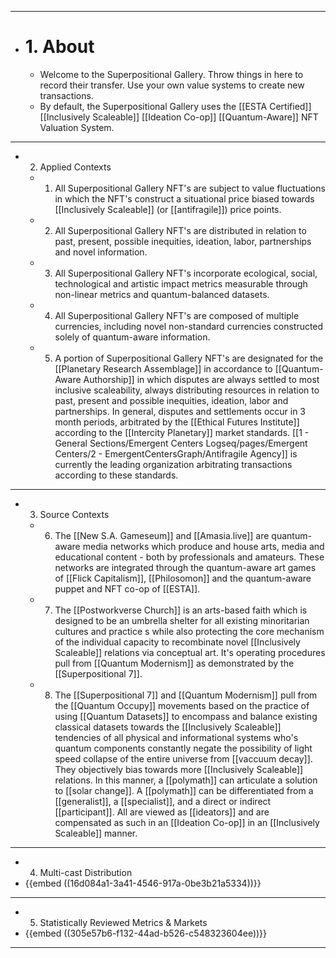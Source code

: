 - ---
- # 1. About
	- Welcome to the Superpositional Gallery. Throw things in here to record their transfer. Use your own value systems to create new transactions.
	- By default, the Superpositional Gallery uses the [[ESTA Certified]] [[Inclusively Scaleable]] [[Ideation Co-op]] [[Quantum-Aware]] NFT Valuation System.
- ---
- 2. Applied Contexts
	- 1. All Superpositional Gallery NFT's are subject to value fluctuations in which the NFT's construct a situational price biased towards [[Inclusively Scaleable]] (or [[antifragile]]) price points.
	- 2. All Superpositional Gallery NFT's are distributed in relation to past, present, possible inequities, ideation, labor, partnerships and novel information.
	- 3. All Superpositional Gallery NFT's incorporate ecological, social, technological and artistic impact metrics measurable through non-linear metrics and quantum-balanced datasets.
	- 4. All Superpositional Gallery NFT's are composed of multiple currencies, including novel non-standard currencies constructed solely of quantum-aware information.
	- 5. A portion of Superpositional Gallery NFT's are designated for the [[Planetary Research Assemblage]] in accordance to [[Quantum-Aware Authorship]] in which disputes are always settled to most inclusive scaleability, always distributing resources in relation to past, present and possible inequities, ideation, labor and partnerships. In general, disputes and settlements occur in 3 month periods, arbitrated by the [[Ethical Futures Institute]] according to the [[Intercity Planetary]] market standards. [[1 - General Sections/Emergent Centers Logseq/pages/Emergent Centers/2 - EmergentCentersGraph/Antifragile Agency]] is currently the leading organization arbitrating transactions according to these standards.
- ---
- 3. Source Contexts
	- 6. The [[New S.A. Gameseum]] and [[Amasia.live]] are quantum-aware media networks which produce and house arts, media and educational content - both by professionals and amateurs. These networks are integrated through the quantum-aware art games of [[Flick Capitalism]], [[Philosomon]] and the quantum-aware puppet and NFT co-op of [[ESTA]].
	- 7. The [[Postworkverse Church]] is an arts-based faith which is designed to be an umbrella shelter for all existing minoritarian cultures and practice s while also protecting the core mechanism of the individual capacity to recombinate novel [[Inclusively Scaleable]] relations via conceptual art. It's operating procedures pull from [[Quantum Modernism]] as demonstrated by the [[Superpositional 7]].
	- 8. The [[Superpositional 7]] and [[Quantum Modernism]] pull from the [[Quantum Occupy]] movements based on the practice  of using [[Quantum Datasets]] to encompass and balance existing classical datasets towards the [[Inclusively Scaleable]] tendencies of all physical and informational systems who's quantum components constantly negate the possibility of light speed collapse of the entire universe from [[vaccuum decay]]. They objectively bias towards more [[Inclusively Scaleable]] relations. In this manner, a [[polymath]] can articulate a solution to [[solar change]]. A [[polymath]] can be differentiated from a [[generalist]], a [[specialist]], and a direct or indirect [[participant]]. All are viewed as [[ideators]] and are compensated as such in an [[Ideation Co-op]] in an [[Inclusively Scaleable]] manner.
- ---
- 4. Multi-cast Distribution
- {{embed  ((16d084a1-3a41-4546-917a-0be3b21a5334))}}
- ---
- 5. Statistically Reviewed Metrics & Markets
- {{embed  ((305e57b6-f132-44ad-b526-c548323604ee))}}
- ---